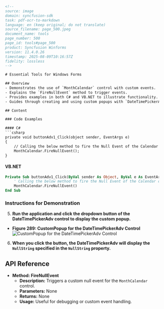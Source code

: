 ```html
<!-- 
source: image
domain: syncfusion-sdk
task: pdf-ocr-to-markdown
language: en (keep original; do not translate)
source_filename: page_500.jpeg
document_name: tools
page_number: 500
page_id: tools#page_500
product: Syncfusion Winforms
version: 11.4.0.26
timestamp: 2025-08-09T10:16:57Z
fidelity: lossless
-->

# Essential Tools for Windows Forms

## Overview
- Demonstrates the use of `MonthCalendar` control with custom events.
- Explains the `FireNullEvent` method to trigger events.
- Provides examples in both C# and VB.NET to illustrate functionality.
- Guides through creating and using custom popups with `DateTimePickerAdv`.

## Content

### Code Examples

#### C#
```csharp
private void buttonAdv1_Click(object sender, EventArgs e)
{
    // Calling the below method to fire the Null Event of the Calendar control created
    MonthCalendar.FireNullEvent();
}
```

#### VB.NET
```vb
Private Sub buttonAdv1_Click(ByVal sender As Object, ByVal e As EventArgs)
    ' Calling the below method to fire the Null Event of the Calendar control created
    MonthCalendar.FireNullEvent()
End Sub
```

### Instructions for Demonstration

5. **Run the application and click the dropdown button of the DateTimePickerAdv control to display the custom popup.**

- **Figure 289: CustomPopup for the DateTimePickerAdv Control**
![CustomPopup for the DateTimePickerAdv Control](https://i.imgur.com/placeholder.png)

6. **When you click the button, the DateTimePickerAdv will display the `NullString` specified in the `NullString` property.**

## API Reference

- **Method: FireNullEvent**
  - **Description:** Triggers a custom null event for the `MonthCalendar` control.
  - **Parameters:** None
  - **Returns:** None
  - **Usage:** Useful for debugging or custom event handling.

<!-- tags: [winforms, monthcalendar, datetimepicker, firenull-event, custom-popup, event-handling] keywords: [datetimepickeradv, custompopup, nullevent, monthcalendar, flicker-free, syncfusion winforms] -->
```